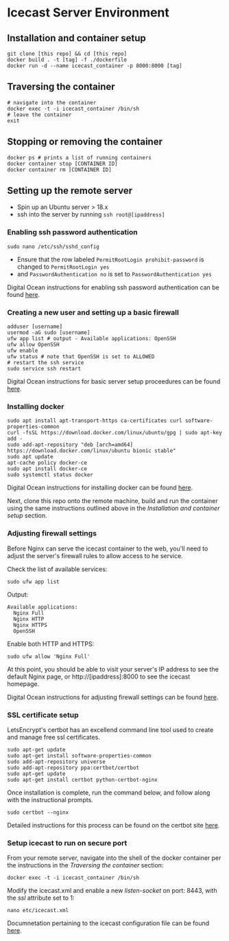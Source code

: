 # Icecast Server Environment

## Installation and container setup

```shell
git clone [this repo] && cd [this repo]
docker build . -t [tag] -f ./dockerfile
docker run -d --name icecast_container -p 8000:8000 [tag]
```

## Traversing the container

```shell
# navigate into the container
docker exec -t -i icecast_container /bin/sh
# leave the container
exit
```

## Stopping or removing the container

```shell
docker ps # prints a list of running containers
docker container stop [CONTAINER ID]
docker container rm [CONTAINER ID]
```

## Setting up the remote server

* Spin up an Ubuntu server > 18.x
* ssh into the server by running `ssh root@[ipaddress]`

### Enabling ssh password authentication

```shell
sudo nano /etc/ssh/sshd_config
```
* Ensure that the row labeled `PermitRootLogin prohibit-password` is changed to `PermitRootLogin yes`
* and `PasswordAuthentication no` is set to `PasswordAuthentication yes`

Digital Ocean instructions for enabling ssh password authentication can be found [here](https://www.digitalocean.com/community/questions/error-permission-denied-publickey-when-i-try-to-ssh).

### Creating a new user and setting up a basic firewall

```shell
adduser [username]
usermod -aG sudo [username]
ufw app list # output - Available applications: OpenSSH
ufw allow OpenSSH
ufw enable
ufw status # note that OpenSSH is set to ALLOWED
# restart the ssh service
sudo service ssh restart
```

Digital Ocean instructions for basic server setup proceedures can be found [here](https://www.digitalocean.com/community/tutorials/initial-server-setup-with-ubuntu-18-04).

### Installing docker

```shell
sudo apt install apt-transport-https ca-certificates curl software-properties-common
curl -fsSL https://download.docker.com/linux/ubuntu/gpg | sudo apt-key add -
sudo add-apt-repository "deb [arch=amd64] https://download.docker.com/linux/ubuntu bionic stable"
sudo apt update
apt-cache policy docker-ce
sudo apt install docker-ce
sudo systemctl status docker
```

Digital Ocean instructions for installing docker can be found [here](https://www.digitalocean.com/community/tutorials/how-to-install-and-use-docker-on-ubuntu-18-04).

Next, clone this repo onto the remote machine, build and run the container using the same instructions outlined above in the _Installation and container setup_ section.

### Adjusting firewall settings

Before Nginx can serve the icecast container to the web, you'll need to adjust the server's firewall rules to allow access to he service.

Check the list of available services:

```shell
sudo ufw app list
```

Output:

```env
Available applications:
  Nginx Full
  Nginx HTTP
  Nginx HTTPS
  OpenSSH
```

Enable both HTTP and HTTPS:

```shell
sudo ufw allow 'Nginx Full'
```

At this point, you should be able to visit your server's IP address to see the default Nginx page, or http://[ipaddress]:8000 to see the icecast homepage.

Digital Ocean instructions for adjusting firewall settings can be found [here](https://www.digitalocean.com/community/tutorials/how-to-install-nginx-on-ubuntu-18-04).

### SSL certificate setup

LetsEncrypt's certbot has an excellend command line tool used to create and manage free ssl certificates.

```shell
sudo apt-get update
sudo apt-get install software-properties-common
sudo add-apt-repository universe
sudo add-apt-repository ppa:certbot/certbot
sudo apt-get update
sudo apt-get install certbot python-certbot-nginx 
```

Once installation is complete, run the command below, and follow along with the instructional prompts.

```shell
sudo certbot --nginx
```

Detailed instructions for this process can be found on the certbot site [here](https://certbot.eff.org/lets-encrypt/ubuntubionic-nginx).

### Setup icecast to run on secure port

From your remote server, navigate into the shell of the docker container per the instructions in the _Traversing the container_ section:

```shell
docker exec -t -i icecast_container /bin/sh
```

Modify the icecast.xml and enable a new _listen-socket_ on port: 8443, with the _ssl_ attribute set to 1:

```shell
nano etc/icecast.xml
```

Documnetation pertaining to the icecast configuration file can be found [here](http://icecast.org/docs/icecast-2.4.1/config-file.html).